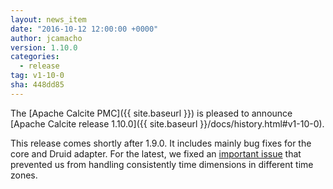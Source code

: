 ```yaml
---
layout: news_item
date: "2016-10-12 12:00:00 +0000"
author: jcamacho
version: 1.10.0
categories:
  - release
tag: v1-10-0
sha: 448dd85
---
```


<!--
{% comment %}
Licensed to the Apache Software Foundation (ASF) under one or more
contributor license agreements.  See the NOTICE file distributed with
this work for additional information regarding copyright ownership.
The ASF licenses this file to you under the Apache License, Version 2.0
(the "License"); you may not use this file except in compliance with
the License.  You may obtain a copy of the License at

http://www.apache.org/licenses/LICENSE-2.0

Unless required by applicable law or agreed to in writing, software
distributed under the License is distributed on an "AS IS" BASIS,
WITHOUT WARRANTIES OR CONDITIONS OF ANY KIND, either express or implied.
See the License for the specific language governing permissions and
limitations under the License.
{% endcomment %}
-->

The [Apache Calcite PMC]({{ site.baseurl }}) is pleased to announce [Apache Calcite release 1.10.0]({{ site.baseurl }}/docs/history.html#v1-10-0).

This release comes shortly after 1.9.0. It includes mainly bug fixes for the core and Druid adapter. For the latest, we fixed an
<a href="https://issues.apache.org/jira/browse/CALCITE-1403">important issue</a> that prevented us from handling consistently time dimensions in different time zones.
